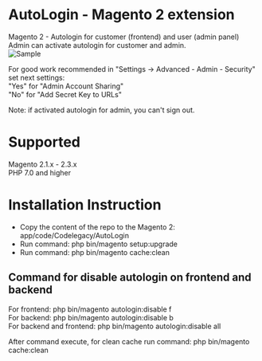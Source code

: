 # AutoLogin - Magento 2 extension 
Magento 2 - Autologin for customer (frontend) and user (admin panel)  
Admin can activate autologin for customer and admin.  
![Sample](https://github.com/Alexander-Pop/MageCode/blob/master/docs/Settings.png "Settings")    

For good work recommended in "Settings -> Advanced - Admin - Security" set next settings:  
"Yes" for "Admin Account Sharing"   
"No" for "Add Secret Key to URLs"  

Note: if activated autologin for admin, you can't sign out.  

# Supported  
Magento 2.1.x - 2.3.x   
PHP 7.0 and higher  

# Installation Instruction  
* Copy the content of the repo to the Magento 2: app/code/Codelegacy/AutoLogin  
* Run command: php bin/magento setup:upgrade  
* Run command: php bin/magento cache:clean

## Command for disable autologin on frontend and backend  
For frontend: php bin/magento autologin:disable f  
For backend: php bin/magento autologin:disable b  
For backend and frontend: php bin/magento autologin:disable all 

After command execute, for clean cache run command: php bin/magento cache:clean